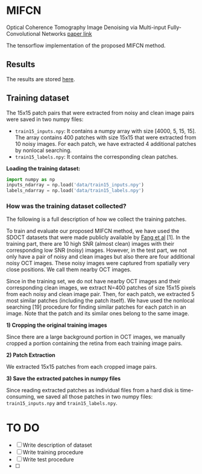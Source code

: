 # MIFCN



Optical Coherence Tomography Image Denoising via Multi-input Fully-Convolutional Networks [paper link](https://doi.org/10.1016/j.compbiomed.2019.01.010)

The tensorflow implementation of the proposed MIFCN method.



## Results

The results are stored [here](https://github.com/ashkan-abbasi66/MIFCN_Results).



## Training dataset

The 15x15 patch pairs that were extracted from noisy and clean image pairs were saved in two numpy files:

- `train15_inputs.npy`: It contains a numpy array with size [4000, 5, 15, 15]. The array contains 400 patches with size 15x15 that were extracted from 10 noisy images. For each patch, we have extracted 4 additional patches by nonlocal searching.
- `train15_labels.npy`: It contains the corresponding clean patches.

**Loading the training dataset:**

```python
import numpy as np
inputs_ndarray = np.load('data/train15_inputs.npy')
labels_ndarray = np.load('data/train15_labels.npy')
```

### How was the training dataset collected?

The following is a full description of how we collect the training patches.

To train and evaluate our proposed MIFCN method, we have used the SDOCT datasets that were made
publicly available by [Fang et al](http://people.duke.edu/~sf59/Fang_TMI_2013.htm) [1]. In the training part, there are 10 high SNR (almost clean) images with their corresponding low SNR (noisy) images. However, in the test part, we not only have a pair of noisy and clean images but also there are four additional noisy OCT images. These noisy images were captured from spatially very close positions. We call them nearby OCT images.

Since in the training set, we do not have nearby OCT images and their corresponding clean images, we extract N=400 patches of size 15x15 pixels from each noisy and clean image pair. Then, for each patch, we extracted 5 most similar patches (including the patch itself). We have used the nonlocal searching [19] procedure for finding similar patches for each patch in an image. Note that the patch and its similar ones belong to the same image. 

**1) Cropping the original training images**

Since there are a large background portion in OCT images, we manually cropped a portion containing the retina from each training image pairs. 

**2) Patch Extraction**

We extracted 15x15 patches from each cropped image pairs.

**3) Save the extracted patches in numpy files**

Since reading extracted patches as individual files from a hard disk is time-consuming, we saved all those patches in two numpy files: `train15_inputs.npy` and `train15_labels.npy`.





# TO DO

- [ ] Write description of dataset
- [ ] Write training procedure
- [ ] Write test procedure
- [ ] 

